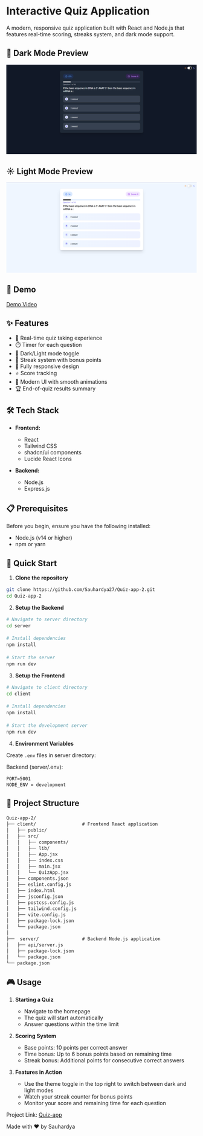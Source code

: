 # Interactive Quiz Application

A modern, responsive quiz application built with React and Node.js that features real-time scoring, streaks system, and dark mode support.

## 🌙 Dark Mode Preview
![Quiz App Dark Mode](client/public/Quiz-dark.png)

## ☀️ Light Mode Preview
![Quiz App Light Mode](client/public/Quiz-light.png)

## 🎥 Demo

[Demo Video](https://drive.google.com/file/d/1-WqyBr1yjpYNW9xVku7EimB5tbng-oH9/view?usp=drive_link)

## ✨ Features

- 🎯 Real-time quiz taking experience
- ⏱️ Timer for each question
- 🌙 Dark/Light mode toggle
- 🔄 Streak system with bonus points
- 📱 Fully responsive design
- ⭐ Score tracking
- 🎨 Modern UI with smooth animations
- 🏆 End-of-quiz results summary

## 🛠️ Tech Stack

- **Frontend:**
  - React
  - Tailwind CSS
  - shadcn/ui components
  - Lucide React Icons

- **Backend:**
  - Node.js
  - Express.js

## 📋 Prerequisites

Before you begin, ensure you have the following installed:
- Node.js (v14 or higher)
- npm or yarn

## 🚀 Quick Start

1. **Clone the repository**
```bash
git clone https://github.com/Sauhardya27/Quiz-app-2.git
cd Quiz-app-2
```

2. **Setup the Backend**
```bash
# Navigate to server directory
cd server

# Install dependencies
npm install

# Start the server
npm run dev
```

3. **Setup the Frontend**
```bash
# Navigate to client directory
cd client

# Install dependencies
npm install

# Start the development server
npm run dev
```

4. **Environment Variables**

Create `.env` files in server directory:

Backend (server/.env):
```plaintext
PORT=5001
NODE_ENV = development
```

## 📁 Project Structure

```
Quiz-app-2/
├── client/                 # Frontend React application
│   ├── public/
│   ├── src/
│   │   ├── components/    
│   │   ├── lib/
│   │   ├── App.jsx
│   │   ├── index.css
│   │   ├── main.jsx     
│   │   └── QuizApp.jsx       
│   ├── components.json
│   ├── eslint.config.js
│   ├── index.html
│   ├── jsconfig.json
│   ├── postcss.config.js
│   ├── tailwind.config.js
│   ├── vite.config.js
│   ├── package-lock.json
│   └── package.json
│
├──  server/                # Backend Node.js application
│   ├── api/server.js        
│   ├── package-lock.json
│   └── package.json
└── package.json
```

## 🎮 Usage

1. **Starting a Quiz**
   - Navigate to the homepage
   - The quiz will start automatically
   - Answer questions within the time limit

2. **Scoring System**
   - Base points: 10 points per correct answer
   - Time bonus: Up to 6 bonus points based on remaining time
   - Streak bonus: Additional points for consecutive correct answers

3. **Features in Action**
   - Use the theme toggle in the top right to switch between dark and light modes
   - Watch your streak counter for bonus points
   - Monitor your score and remaining time for each question

Project Link: [Quiz-app](https://github.com/Sauhardya27/Quiz-app-2)

Made with ❤️ by Sauhardya
